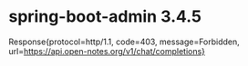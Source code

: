 # spring-boot-admin 3.4.5
Response{protocol=http/1.1, code=403, message=Forbidden, url=https://api.open-notes.org/v1/chat/completions}